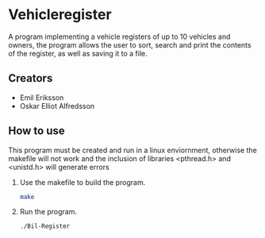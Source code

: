 # Vehicleregister
A program implementing a vehicle registers of up to 10 vehicles and owners, the program allows the user to sort, search and print the contents of the register, as well as saving it to a file.

## Creators

- Emil Eriksson
- Oskar Elliot Alfredsson

## How to use
This program must be created and run in a linux enviornment, otherwise the makefile will not work and the inclusion of libraries <pthread.h> and <unistd.h> will generate errors

1. Use the makefile to build the program.
   ```bash
   make
   ```

2. Run the program.
   ```bash
   ./Bil-Register
   ```

